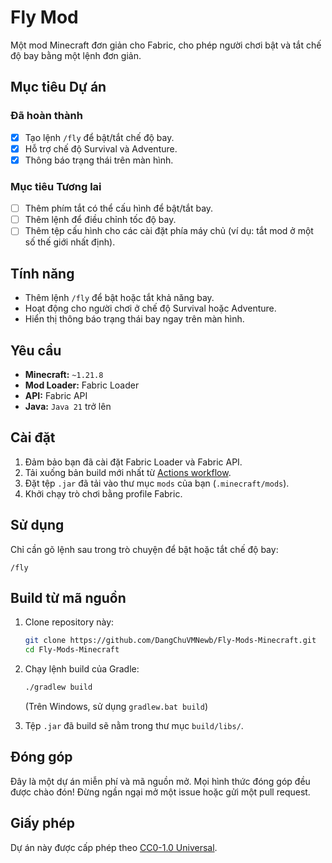 # Fly Mod

Một mod Minecraft đơn giản cho Fabric, cho phép người chơi bật và tắt chế độ bay bằng một lệnh đơn giản.

## Mục tiêu Dự án

### Đã hoàn thành
- [x] Tạo lệnh `/fly` để bật/tắt chế độ bay.
- [x] Hỗ trợ chế độ Survival và Adventure.
- [x] Thông báo trạng thái trên màn hình.

### Mục tiêu Tương lai
- [ ] Thêm phím tắt có thể cấu hình để bật/tắt bay.
- [ ] Thêm lệnh để điều chỉnh tốc độ bay.
- [ ] Thêm tệp cấu hình cho các cài đặt phía máy chủ (ví dụ: tắt mod ở một số thế giới nhất định).

## Tính năng

*   Thêm lệnh `/fly` để bật hoặc tắt khả năng bay.
*   Hoạt động cho người chơi ở chế độ Survival hoặc Adventure.
*   Hiển thị thông báo trạng thái bay ngay trên màn hình.

## Yêu cầu

*   **Minecraft:** `~1.21.8`
*   **Mod Loader:** Fabric Loader
*   **API:** Fabric API
*   **Java:** `Java 21` trở lên

## Cài đặt

1.  Đảm bảo bạn đã cài đặt Fabric Loader và Fabric API.
2.  Tải xuống bản build mới nhất từ [Actions workflow](https://nightly.link/DangChuVMNewb/Fly-Mods-Minecraft/workflows/main/main).
3.  Đặt tệp `.jar` đã tải vào thư mục `mods` của bạn (`.minecraft/mods`).
4.  Khởi chạy trò chơi bằng profile Fabric.

## Sử dụng

Chỉ cần gõ lệnh sau trong trò chuyện để bật hoặc tắt chế độ bay:

```
/fly
```

## Build từ mã nguồn

1.  Clone repository này:
    ```sh
    git clone https://github.com/DangChuVMNewb/Fly-Mods-Minecraft.git
    cd Fly-Mods-Minecraft
    ```
2.  Chạy lệnh build của Gradle:
    ```sh
    ./gradlew build
    ```
    (Trên Windows, sử dụng `gradlew.bat build`)

3.  Tệp `.jar` đã build sẽ nằm trong thư mục `build/libs/`.

## Đóng góp

Đây là một dự án miễn phí và mã nguồn mở. Mọi hình thức đóng góp đều được chào đón! Đừng ngần ngại mở một issue hoặc gửi một pull request.

## Giấy phép

Dự án này được cấp phép theo [CC0-1.0 Universal](https://creativecommons.org/publicdomain/zero/1.0/).
